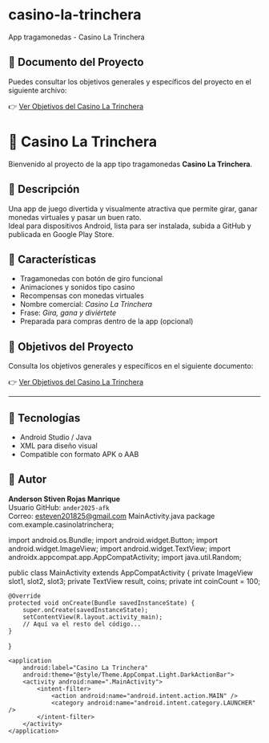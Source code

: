 # casino-la-trinchera
App tragamonedas - Casino La Trinchera
## 📄 Documento del Proyecto

Puedes consultar los objetivos generales y específicos del proyecto en el siguiente archivo:

👉 [Ver Objetivos del Casino La Trinchera](Objetivo_Casino_La_Trinchera.pdf)
# 🎰 Casino La Trinchera

Bienvenido al proyecto de la app tipo tragamonedas **Casino La Trinchera**.

## 📱 Descripción
Una app de juego divertida y visualmente atractiva que permite girar, ganar monedas virtuales y pasar un buen rato.  
Ideal para dispositivos Android, lista para ser instalada, subida a GitHub y publicada en Google Play Store.

## 🧾 Características
- Tragamonedas con botón de giro funcional  
- Animaciones y sonidos tipo casino  
- Recompensas con monedas virtuales  
- Nombre comercial: *Casino La Trinchera*  
- Frase: *Gira, gana y diviértete*  
- Preparada para compras dentro de la app (opcional)

## 🧠 Objetivos del Proyecto

Consulta los objetivos generales y específicos en el siguiente documento:

👉 [Ver Objetivos del Casino La Trinchera](Objetivo_Casino_La_Trinchera.pdf)

---

## 🔧 Tecnologías
- Android Studio / Java  
- XML para diseño visual  
- Compatible con formato APK o AAB

## 👤 Autor
**Anderson Stiven Rojas Manrique**  
Usuario GitHub: `ander2025-afk`  
Correo: esteven201825@gmail.com
MainActivity.java
package com.example.casinolatrinchera;

import android.os.Bundle;
import android.widget.Button;
import android.widget.ImageView;
import android.widget.TextView;
import androidx.appcompat.app.AppCompatActivity;
import java.util.Random;

public class MainActivity extends AppCompatActivity {
    private ImageView slot1, slot2, slot3;
    private TextView result, coins;
    private int coinCount = 100;

    @Override
    protected void onCreate(Bundle savedInstanceState) {
        super.onCreate(savedInstanceState);
        setContentView(R.layout.activity_main);
        // Aquí va el resto del código...
    }
}
<manifest xmlns:android="http://schemas.android.com/apk/res/android"
    package="com.example.casinolatrinchera">

    <application
        android:label="Casino La Trinchera"
        android:theme="@style/Theme.AppCompat.Light.DarkActionBar">
        <activity android:name=".MainActivity">
            <intent-filter>
                <action android:name="android.intent.action.MAIN" />
                <category android:name="android.intent.category.LAUNCHER" />
            </intent-filter>
        </activity>
    </application>
</manifest>
